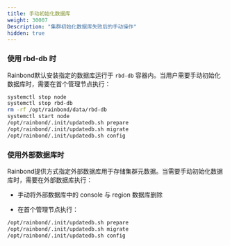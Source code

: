 ```yaml
---
title: 手动初始化数据库
weight: 30007
Description: "集群初始化数据库失败后的手动操作"
hidden: true
---
```


### 使用 rbd-db 时

Rainbond默认安装指定的数据库运行于 `rbd-db` 容器内。当用户需要手动初始化数据库时，需要在首个管理节点执行：

```bash
systemctl stop node
systemctl stop rbd-db 
rm -rf /opt/rainbond/data/rbd-db
systemctl start node
/opt/rainbond/.init/updatedb.sh prepare
/opt/rainbond/.init/updatedb.sh migrate
/opt/rainbond/.init/updatedb.sh config
``` 

### 使用外部数据库时

Rainbond提供方式指定外部数据库用于存储集群元数据。当需要手动初始化数据库时，需要在外部数据库执行：

- 手动将外部数据库中的 console 与 region 数据库删除

- 在首个管理节点执行：

```bash
/opt/rainbond/.init/updatedb.sh prepare
/opt/rainbond/.init/updatedb.sh migrate
/opt/rainbond/.init/updatedb.sh config
```
